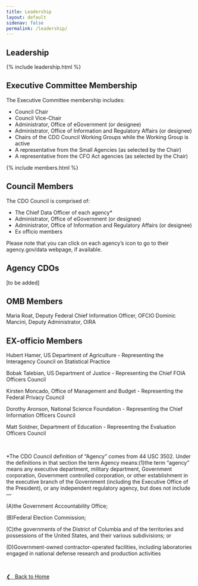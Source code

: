 ```yaml
---
title: Leadership
layout: default
sidenav: false
permalink: /leadership/
---
```


## Leadership

{% include leadership.html %}

## Executive Committee Membership
The Executive Committee membership includes:

* Council Chair
* Council Vice-Chair
* Administrator, Office of eGovernment (or designee) 
* Administrator, Office of Information and Regulatory Affairs (or designee)
* Chairs of the CDO Council Working Groups while the Working Group is active
* A representative from the Small Agencies (as selected by the Chair)
* A representative from the CFO Act agencies (as selected by the Chair)


{% include members.html %}

## Council Members
The CDO Council is comprised of:
* The Chief Data Officer of each agency*
* Administrator, Office of eGovernment (or designee) 
* Administrator, Office of Information and Regulatory Affairs (or designee)
* Ex officio members

Please note that you can click on each agency’s icon to go to their agency.gov/data webpage, if available.

## Agency CDOs
[to be added]

## OMB Members
Maria Roat, Deputy Federal Chief Information Officer, OFCIO
Dominic Mancini, Deputy Administrator, OIRA

## EX-officio Members
Hubert Hamer, US Department of Agriculture - Representing the Interagency Council on Statistical Practice

Bobak Talebian, US Department of Justice - Representing the Chief FOIA Officers Council

Kirsten Moncado, Office of Management and Budget - Representing the Federal Privacy Council

Dorothy Aronson, National Science Foundation - Representing the Chief Information Officers Council

Matt Soldner, Department of Education - Representing the Evaluation Officers Council


&nbsp;

*The CDO Council definition of “Agency” comes from 44 USC 3502.  Under the definitions in that section the term Agency means:(1)the term “agency” means any executive department, military department, Government corporation, Government controlled corporation, or other establishment in the executive branch of the Government (including the Executive Office of the President), or any independent regulatory agency, but does not include—

   (A)the Government Accountability Office;
   
   (B)Federal Election Commission;
   
   (C)the governments of the District of Columbia and of the territories and possessions of the United States, and their various subdivisions; or
   
   (D)Government-owned contractor-operated facilities, including laboratories engaged in national defense research and production activities

&nbsp;

<a href="{{site.baseurl}}">&#10094; &nbsp; Back to Home</a><br>

